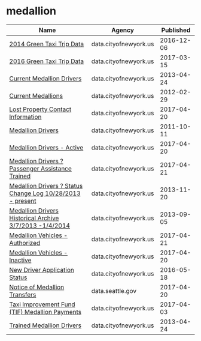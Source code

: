 # medallion

Name | Agency | Published
---- | ---- | ---------
[2014 Green Taxi Trip Data](../datasets/2np7-5jsg.md) | data.cityofnewyork.us | 2016-12-06
[2016 Green Taxi Trip Data](../datasets/hvrh-b6nb.md) | data.cityofnewyork.us | 2017-03-15
[Current Medallion Drivers](../datasets/s22f-jsd4.md) | data.cityofnewyork.us | 2013-04-24
[Current Medallions](../datasets/avwq-z233.md) | data.cityofnewyork.us | 2012-02-29
[Lost Property Contact Information](../datasets/dg7a-jiz2.md) | data.cityofnewyork.us | 2017-04-20
[Medallion Drivers](../datasets/iux8-53rc.md) | data.cityofnewyork.us | 2011-10-11
[Medallion Drivers - Active](../datasets/jb3k-j3gp.md) | data.cityofnewyork.us | 2017-04-20
[Medallion Drivers ? Passenger Assistance Trained](../datasets/td5q-ry6d.md) | data.cityofnewyork.us | 2017-04-21
[Medallion Drivers ? Status Change Log 10/28/2013 - present](../datasets/sjfe-fppp.md) | data.cityofnewyork.us | 2013-11-20
[Medallion Drivers Historical Archive 3/7/2013 -1/4/2014](../datasets/n776-dsqy.md) | data.cityofnewyork.us | 2013-09-05
[Medallion Vehicles - Authorized](../datasets/rhe8-mgbb.md) | data.cityofnewyork.us | 2017-04-21
[Medallion Vehicles - Inactive](../datasets/jgtb-hmpg.md) | data.cityofnewyork.us | 2017-04-20
[New Driver Application Status](../datasets/dpec-ucu7.md) | data.cityofnewyork.us | 2016-05-18
[Notice of Medallion Transfers](../datasets/rk6r-ehyv.md) | data.seattle.gov | 2017-04-20
[Taxi Improvement Fund (TIF) Medallion Payments](../datasets/ht4t-wzcm.md) | data.cityofnewyork.us | 2017-04-03
[Trained Medallion Drivers](../datasets/m4pf-wpkz.md) | data.cityofnewyork.us | 2013-04-24

